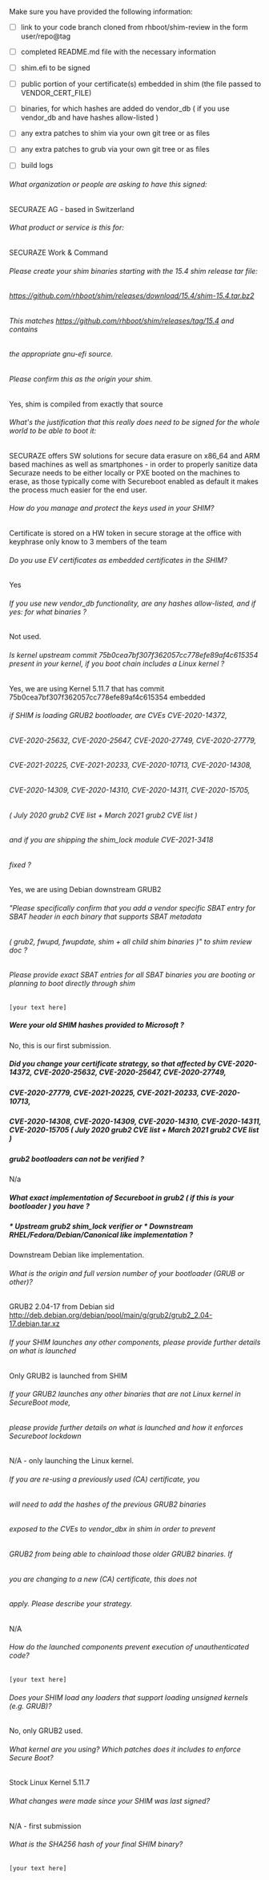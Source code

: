 Make sure you have provided the following information:

 - [ ] link to your code branch cloned from rhboot/shim-review in the form user/repo@tag
 - [ ] completed README.md file with the necessary information
 - [ ] shim.efi to be signed
 - [ ] public portion of your certificate(s) embedded in shim (the file passed to VENDOR_CERT_FILE)
 - [ ] binaries, for which hashes are added do vendor_db ( if you use vendor_db and have hashes allow-listed )
 - [ ] any extra patches to shim via your own git tree or as files
 - [ ] any extra patches to grub via your own git tree or as files
 - [ ] build logs


###### What organization or people are asking to have this signed:
SECURAZE AG - based in Switzerland

###### What product or service is this for:
SECURAZE Work & Command

###### Please create your shim binaries starting with the 15.4 shim release tar file:
###### https://github.com/rhboot/shim/releases/download/15.4/shim-15.4.tar.bz2
###### This matches https://github.com/rhboot/shim/releases/tag/15.4 and contains
###### the appropriate gnu-efi source.
###### Please confirm this as the origin your shim.
Yes, shim is compiled from exactly that source

###### What's the justification that this really does need to be signed for the whole world to be able to boot it:
SECURAZE offers SW solutions for secure data erasure on x86_64 and ARM based machines as well as smartphones - in order to properly sanitize data Securaze needs to be either locally or PXE booted on the machines to erase, as those typically come with Secureboot enabled as default it makes the process much easier for the end user.

###### How do you manage and protect the keys used in your SHIM?
Certificate is stored on a HW token in secure storage at the office with keyphrase only know to 3 members of the team

###### Do you use EV certificates as embedded certificates in the SHIM?
Yes

###### If you use new vendor_db functionality, are any hashes allow-listed, and if yes: for what binaries ?
Not used.

###### Is kernel upstream commit 75b0cea7bf307f362057cc778efe89af4c615354 present in your kernel, if you boot chain includes a Linux kernel ?
Yes, we are using Kernel 5.11.7 that has commit 75b0cea7bf307f362057cc778efe89af4c615354 embedded

###### if SHIM is loading GRUB2 bootloader, are CVEs CVE-2020-14372,
###### CVE-2020-25632, CVE-2020-25647, CVE-2020-27749, CVE-2020-27779,
###### CVE-2021-20225, CVE-2021-20233, CVE-2020-10713, CVE-2020-14308,
###### CVE-2020-14309, CVE-2020-14310, CVE-2020-14311, CVE-2020-15705,
###### ( July 2020 grub2 CVE list + March 2021 grub2 CVE list )
###### and if you are shipping the shim_lock module CVE-2021-3418
###### fixed ?
Yes, we are using Debian downstream GRUB2 

###### "Please specifically confirm that you add a vendor specific SBAT entry for SBAT header in each binary that supports SBAT metadata
###### ( grub2, fwupd, fwupdate, shim + all child shim binaries )" to shim review doc ?
###### Please provide exact SBAT entries for all SBAT binaries you are booting or planning to boot directly through shim
`[your text here]`

##### Were your old SHIM hashes provided to Microsoft ?
No, this is our first submission.

##### Did you change your certificate strategy, so that affected by CVE-2020-14372, CVE-2020-25632, CVE-2020-25647, CVE-2020-27749,
##### CVE-2020-27779, CVE-2021-20225, CVE-2021-20233, CVE-2020-10713,
##### CVE-2020-14308, CVE-2020-14309, CVE-2020-14310, CVE-2020-14311, CVE-2020-15705 ( July 2020 grub2 CVE list + March 2021 grub2 CVE list )
##### grub2 bootloaders can not be verified ?
N/a

##### What exact implementation of Secureboot in grub2 ( if this is your bootloader ) you have ?
##### * Upstream grub2 shim_lock verifier or * Downstream RHEL/Fedora/Debian/Canonical like implementation ?
Downstream Debian like implementation.

###### What is the origin and full version number of your bootloader (GRUB or other)?
GRUB2 2.04-17 from Debian sid
http://deb.debian.org/debian/pool/main/g/grub2/grub2_2.04-17.debian.tar.xz

###### If your SHIM launches any other components, please provide further details on what is launched
Only GRUB2 is launched from SHIM

###### If your GRUB2 launches any other binaries that are not Linux kernel in SecureBoot mode,
###### please provide further details on what is launched and how it enforces Secureboot lockdown
N/A - only launching the Linux kernel.

###### If you are re-using a previously used (CA) certificate, you
###### will need to add the hashes of the previous GRUB2 binaries
###### exposed to the CVEs to vendor_dbx in shim in order to prevent
###### GRUB2 from being able to chainload those older GRUB2 binaries. If
###### you are changing to a new (CA) certificate, this does not
###### apply. Please describe your strategy.
N/A
###### How do the launched components prevent execution of unauthenticated code?
`[your text here]`

###### Does your SHIM load any loaders that support loading unsigned kernels (e.g. GRUB)?
No, only GRUB2 used.

###### What kernel are you using? Which patches does it includes to enforce Secure Boot?
Stock Linux Kernel 5.11.7

###### What changes were made since your SHIM was last signed?
N/A - first submission

###### What is the SHA256 hash of your final SHIM binary?
`[your text here]`
